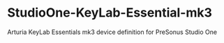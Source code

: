 # StudioOne-KeyLab-Essential-mk3
Arturia KeyLab Essentials mk3 device definition for PreSonus Studio One
